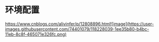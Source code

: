 # 环境配置
https://www.cnblogs.com/alivinfer/p/12808896.html![image](https://user-images.githubusercontent.com/74401079/118228039-1ee35b80-b4bc-11eb-8c8f-465071e326fc.png)

